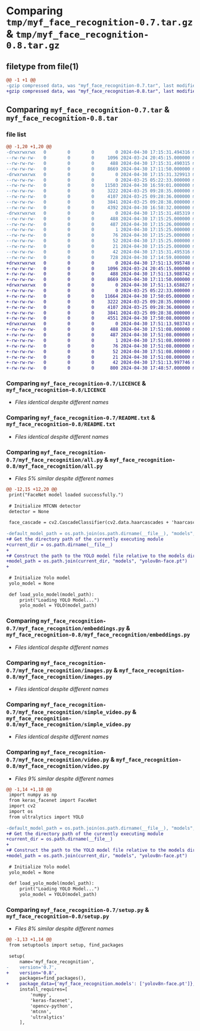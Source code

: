 # Comparing `tmp/myf_face_recognition-0.7.tar.gz` & `tmp/myf_face_recognition-0.8.tar.gz`

## filetype from file(1)

```diff
@@ -1 +1 @@
-gzip compressed data, was "myf_face_recognition-0.7.tar", last modified: Tue Apr 30 17:15:31 2024, max compression
+gzip compressed data, was "myf_face_recognition-0.8.tar", last modified: Tue Apr 30 17:51:14 2024, max compression
```

## Comparing `myf_face_recognition-0.7.tar` & `myf_face_recognition-0.8.tar`

### file list

```diff
@@ -1,20 +1,20 @@
-drwxrwxrwx   0        0        0        0 2024-04-30 17:15:31.494316 myf_face_recognition-0.7/
--rw-rw-rw-   0        0        0     1096 2024-03-24 20:45:15.000000 myf_face_recognition-0.7/LICENCE
--rw-rw-rw-   0        0        0      488 2024-04-30 17:15:31.490315 myf_face_recognition-0.7/PKG-INFO
--rw-rw-rw-   0        0        0     8669 2024-04-30 17:11:50.000000 myf_face_recognition-0.7/README.txt
-drwxrwxrwx   0        0        0        0 2024-04-30 17:15:31.329913 myf_face_recognition-0.7/myf_face_recognition/
--rw-rw-rw-   0        0        0        0 2024-03-25 05:22:33.000000 myf_face_recognition-0.7/myf_face_recognition/__init__.py
--rw-rw-rw-   0        0        0    11503 2024-04-30 16:59:01.000000 myf_face_recognition-0.7/myf_face_recognition/all.py
--rw-rw-rw-   0        0        0     3222 2024-03-25 09:28:35.000000 myf_face_recognition-0.7/myf_face_recognition/embeddings.py
--rw-rw-rw-   0        0        0     4107 2024-03-25 09:28:36.000000 myf_face_recognition-0.7/myf_face_recognition/images.py
--rw-rw-rw-   0        0        0     3841 2024-03-25 09:28:38.000000 myf_face_recognition-0.7/myf_face_recognition/simple_video.py
--rw-rw-rw-   0        0        0     4392 2024-04-30 16:58:32.000000 myf_face_recognition-0.7/myf_face_recognition/video.py
-drwxrwxrwx   0        0        0        0 2024-04-30 17:15:31.485319 myf_face_recognition-0.7/myf_face_recognition.egg-info/
--rw-rw-rw-   0        0        0      488 2024-04-30 17:15:25.000000 myf_face_recognition-0.7/myf_face_recognition.egg-info/PKG-INFO
--rw-rw-rw-   0        0        0      487 2024-04-30 17:15:26.000000 myf_face_recognition-0.7/myf_face_recognition.egg-info/SOURCES.txt
--rw-rw-rw-   0        0        0        1 2024-04-30 17:15:25.000000 myf_face_recognition-0.7/myf_face_recognition.egg-info/dependency_links.txt
--rw-rw-rw-   0        0        0       76 2024-04-30 17:15:25.000000 myf_face_recognition-0.7/myf_face_recognition.egg-info/entry_points.txt
--rw-rw-rw-   0        0        0       52 2024-04-30 17:15:25.000000 myf_face_recognition-0.7/myf_face_recognition.egg-info/requires.txt
--rw-rw-rw-   0        0        0       21 2024-04-30 17:15:25.000000 myf_face_recognition-0.7/myf_face_recognition.egg-info/top_level.txt
--rw-rw-rw-   0        0        0       42 2024-04-30 17:15:31.495316 myf_face_recognition-0.7/setup.cfg
--rw-rw-rw-   0        0        0      728 2024-04-30 17:14:59.000000 myf_face_recognition-0.7/setup.py
+drwxrwxrwx   0        0        0        0 2024-04-30 17:51:13.995748 myf_face_recognition-0.8/
+-rw-rw-rw-   0        0        0     1096 2024-03-24 20:45:15.000000 myf_face_recognition-0.8/LICENCE
+-rw-rw-rw-   0        0        0      488 2024-04-30 17:51:13.988742 myf_face_recognition-0.8/PKG-INFO
+-rw-rw-rw-   0        0        0     8669 2024-04-30 17:11:50.000000 myf_face_recognition-0.8/README.txt
+drwxrwxrwx   0        0        0        0 2024-04-30 17:51:13.658827 myf_face_recognition-0.8/myf_face_recognition/
+-rw-rw-rw-   0        0        0        0 2024-03-25 05:22:33.000000 myf_face_recognition-0.8/myf_face_recognition/__init__.py
+-rw-rw-rw-   0        0        0    11664 2024-04-30 17:50:05.000000 myf_face_recognition-0.8/myf_face_recognition/all.py
+-rw-rw-rw-   0        0        0     3222 2024-03-25 09:28:35.000000 myf_face_recognition-0.8/myf_face_recognition/embeddings.py
+-rw-rw-rw-   0        0        0     4107 2024-03-25 09:28:36.000000 myf_face_recognition-0.8/myf_face_recognition/images.py
+-rw-rw-rw-   0        0        0     3841 2024-03-25 09:28:38.000000 myf_face_recognition-0.8/myf_face_recognition/simple_video.py
+-rw-rw-rw-   0        0        0     4551 2024-04-30 17:50:08.000000 myf_face_recognition-0.8/myf_face_recognition/video.py
+drwxrwxrwx   0        0        0        0 2024-04-30 17:51:13.983743 myf_face_recognition-0.8/myf_face_recognition.egg-info/
+-rw-rw-rw-   0        0        0      488 2024-04-30 17:51:08.000000 myf_face_recognition-0.8/myf_face_recognition.egg-info/PKG-INFO
+-rw-rw-rw-   0        0        0      487 2024-04-30 17:51:08.000000 myf_face_recognition-0.8/myf_face_recognition.egg-info/SOURCES.txt
+-rw-rw-rw-   0        0        0        1 2024-04-30 17:51:08.000000 myf_face_recognition-0.8/myf_face_recognition.egg-info/dependency_links.txt
+-rw-rw-rw-   0        0        0       76 2024-04-30 17:51:08.000000 myf_face_recognition-0.8/myf_face_recognition.egg-info/entry_points.txt
+-rw-rw-rw-   0        0        0       52 2024-04-30 17:51:08.000000 myf_face_recognition-0.8/myf_face_recognition.egg-info/requires.txt
+-rw-rw-rw-   0        0        0       21 2024-04-30 17:51:08.000000 myf_face_recognition-0.8/myf_face_recognition.egg-info/top_level.txt
+-rw-rw-rw-   0        0        0       42 2024-04-30 17:51:13.997746 myf_face_recognition-0.8/setup.cfg
+-rw-rw-rw-   0        0        0      800 2024-04-30 17:48:57.000000 myf_face_recognition-0.8/setup.py
```

### Comparing `myf_face_recognition-0.7/LICENCE` & `myf_face_recognition-0.8/LICENCE`

 * *Files identical despite different names*

### Comparing `myf_face_recognition-0.7/README.txt` & `myf_face_recognition-0.8/README.txt`

 * *Files identical despite different names*

### Comparing `myf_face_recognition-0.7/myf_face_recognition/all.py` & `myf_face_recognition-0.8/myf_face_recognition/all.py`

 * *Files 5% similar despite different names*

```diff
@@ -12,15 +12,20 @@
 print("FaceNet model loaded successfully.")
 
 # Initialize MTCNN detector
 detector = None
 
 face_cascade = cv2.CascadeClassifier(cv2.data.haarcascades + 'haarcascade_frontalface_default.xml')
 
-default_model_path = os.path.join(os.path.dirname(__file__), "models", "yolov8n-face.pt")
+# Get the directory path of the currently executing module
+current_dir = os.path.dirname(__file__)
+
+# Construct the path to the YOLO model file relative to the models directory
+model_path = os.path.join(current_dir, "models", "yolov8n-face.pt")
+
 
 # Initialize Yolo model
 yolo_model = None
 
 def load_yolo_model(model_path):
     print("Loading YOLO Model...")
     yolo_model = YOLO(model_path)
```

### Comparing `myf_face_recognition-0.7/myf_face_recognition/embeddings.py` & `myf_face_recognition-0.8/myf_face_recognition/embeddings.py`

 * *Files identical despite different names*

### Comparing `myf_face_recognition-0.7/myf_face_recognition/images.py` & `myf_face_recognition-0.8/myf_face_recognition/images.py`

 * *Files identical despite different names*

### Comparing `myf_face_recognition-0.7/myf_face_recognition/simple_video.py` & `myf_face_recognition-0.8/myf_face_recognition/simple_video.py`

 * *Files identical despite different names*

### Comparing `myf_face_recognition-0.7/myf_face_recognition/video.py` & `myf_face_recognition-0.8/myf_face_recognition/video.py`

 * *Files 9% similar despite different names*

```diff
@@ -1,14 +1,18 @@
 import numpy as np
 from keras_facenet import FaceNet
 import cv2
 import os
 from ultralytics import YOLO
 
-default_model_path = os.path.join(os.path.dirname(__file__), "models", "yolov8n-face.pt")
+# Get the directory path of the currently executing module
+current_dir = os.path.dirname(__file__)
+
+# Construct the path to the YOLO model file relative to the models directory
+model_path = os.path.join(current_dir, "models", "yolov8n-face.pt")
 
 # Initialize Yolo model
 yolo_model = None
 
 def load_yolo_model(model_path):
     print("Loading YOLO Model...")
     yolo_model = YOLO(model_path)
```

### Comparing `myf_face_recognition-0.7/setup.py` & `myf_face_recognition-0.8/setup.py`

 * *Files 8% similar despite different names*

```diff
@@ -1,13 +1,14 @@
 from setuptools import setup, find_packages
 
 setup(
     name='myf_face_recognition',
-    version='0.7',
+    version='0.8',
     packages=find_packages(),
+    package_data={'myf_face_recognition.models': ['yolov8n-face.pt']},
     install_requires=[
         'numpy',
         'keras-facenet',
         'opencv-python',
         'mtcnn',
         'ultralytics'
     ],
```


